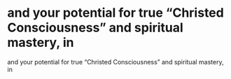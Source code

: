 # and your potential for true “Christed Consciousness” and spiritual mastery, in

and your potential for true “Christed Consciousness” and spiritual mastery, in